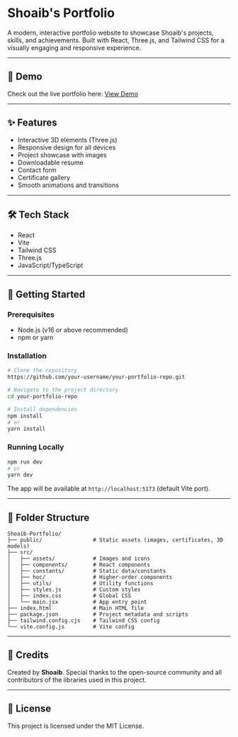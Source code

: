 # Shoaib's Portfolio

A modern, interactive portfolio website to showcase Shoaib's projects, skills, and achievements. Built with React, Three.js, and Tailwind CSS for a visually engaging and responsive experience.

---

## 🚀 Demo

Check out the live portfolio here: [View Demo](https://shoaib-portfolio-7wr1.vercel.app)

---

## ✨ Features

- Interactive 3D elements (Three.js)
- Responsive design for all devices
- Project showcase with images
- Downloadable resume
- Contact form
- Certificate gallery
- Smooth animations and transitions

---

## 🛠️ Tech Stack

- React
- Vite
- Tailwind CSS
- Three.js
- JavaScript/TypeScript

---

## 🏁 Getting Started

### Prerequisites
- Node.js (v16 or above recommended)
- npm or yarn

### Installation

```bash
# Clone the repository
https://github.com/your-username/your-portfolio-repo.git

# Navigate to the project directory
cd your-portfolio-repo

# Install dependencies
npm install
# or
yarn install
```

### Running Locally

```bash
npm run dev
# or
yarn dev
```

The app will be available at `http://localhost:5173` (default Vite port).

---

## 📁 Folder Structure

```
Shoaib-Portfolio/
├── public/                # Static assets (images, certificates, 3D models)
├── src/
│   ├── assets/            # Images and icons
│   ├── components/        # React components
│   ├── constants/         # Static data/constants
│   ├── hoc/               # Higher-order components
│   ├── utils/             # Utility functions
│   ├── styles.js          # Custom styles
│   ├── index.css          # Global CSS
│   └── main.jsx           # App entry point
├── index.html             # Main HTML file
├── package.json           # Project metadata and scripts
├── tailwind.config.cjs    # Tailwind CSS config
└── vite.config.js         # Vite config
```

---

## 🙏 Credits

Created by **Shoaib**. Special thanks to the open-source community and all contributors of the libraries used in this project.

---

## 📄 License

This project is licensed under the MIT License. 